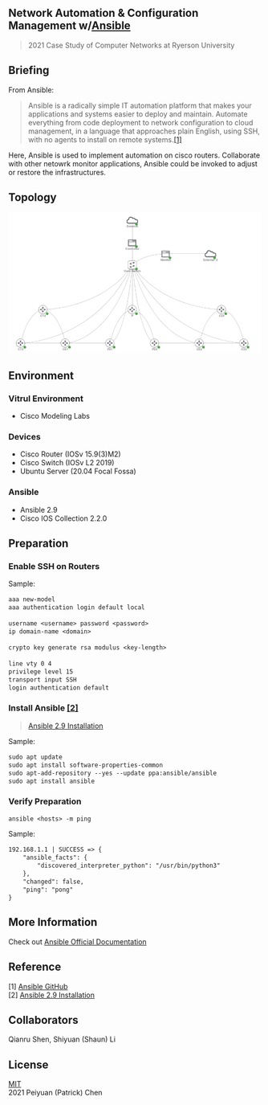 ## Network Automation & Configuration Management w/[Ansible](https://github.com/ansible/ansible)

> 2021 Case Study of Computer Networks at Ryerson University

## Briefing
From Ansible:
> Ansible is a radically simple IT automation platform that makes your applications and systems easier to deploy and maintain. Automate everything from code deployment to network configuration to cloud management, in a language that approaches plain English, using SSH, with no agents to install on remote systems.[[1]](#reference)

Here, Ansible is used to implement automation on cisco routers. Collaborate with other netowrk monitor applications, Ansible could be invoked to adjust or restore the infrastructures. 

## Topology
![topology](topology.jpg)

## Environment
### Vitrul Environment
- Cisco Modeling Labs

### Devices
- Cisco Router (IOSv 15.9(3)M2)
- Cisco Switch (IOSv L2 2019)
- Ubuntu Server (20.04 Focal Fossa)

### Ansible
- Ansible 2.9
- Cisco IOS Collection 2.2.0 

## Preparation
### Enable SSH on Routers
Sample:
```script
aaa new-model
aaa authentication login default local

username <username> password <password>
ip domain-name <domain>

crypto key generate rsa modulus <key-length> 

line vty 0 4
privilege level 15
transport input SSH
login authentication default
```
### Install Ansible [[2]](#reference)
> [Ansible 2.9 Installation](https://docs.ansible.com/ansible/2.9/installation_guide/index.html) 

Sample:
```script
sudo apt update
sudo apt install software-properties-common
sudo apt-add-repository --yes --update ppa:ansible/ansible
sudo apt install ansible
```

### Verify Preparation
```script
ansible <hosts> -m ping
```
Sample:
```script
192.168.1.1 | SUCCESS => {
    "ansible_facts": {
        "discovered_interpreter_python": "/usr/bin/python3"
    },
    "changed": false,
    "ping": "pong"
}
```

## More Information
Check out [Ansible Official Documentation](https://docs.ansible.com/ansible/2.9/user_guide/index.html)

## Reference
[1] [Ansible GitHub](https://github.com/ansible/ansible)  
[2] [Ansible 2.9 Installation](https://docs.ansible.com/ansible/2.9/installation_guide/index.html)

## Collaborators
Qianru Shen, Shiyuan (Shaun) Li

## License
[MIT](https://opensource.org/licenses/MIT)  
2021 Peiyuan (Patrick) Chen 